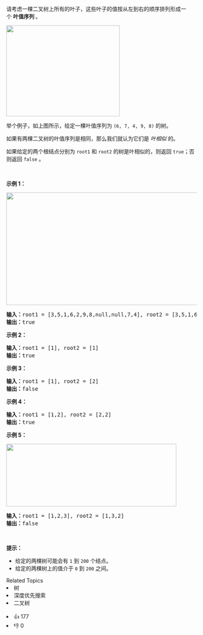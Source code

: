 <p>请考虑一棵二叉树上所有的叶子，这些叶子的值按从左到右的顺序排列形成一个 <strong>叶值序列 </strong>。</p>

<p><img alt="" src="https://s3-lc-upload.s3.amazonaws.com/uploads/2018/07/16/tree.png" style="height: 240px; width: 300px;" /></p>

<p>举个例子，如上图所示，给定一棵叶值序列为 <code>(6, 7, 4, 9, 8)</code> 的树。</p>

<p>如果有两棵二叉树的叶值序列是相同，那么我们就认为它们是 <em>叶相似 </em>的。</p>

<p>如果给定的两个根结点分别为 <code>root1</code> 和 <code>root2</code> 的树是叶相似的，则返回 <code>true</code>；否则返回 <code>false</code> 。</p>

<p> </p>

<p><strong>示例 1：</strong></p>

<p><img alt="" src="https://assets.leetcode.com/uploads/2020/09/03/leaf-similar-1.jpg" style="height: 297px; width: 750px;" /></p>

<pre>
<strong>输入：</strong>root1 = [3,5,1,6,2,9,8,null,null,7,4], root2 = [3,5,1,6,7,4,2,null,null,null,null,null,null,9,8]
<strong>输出：</strong>true
</pre>

<p><strong>示例 2：</strong></p>

<pre>
<strong>输入：</strong>root1 = [1], root2 = [1]
<strong>输出：</strong>true
</pre>

<p><strong>示例 3：</strong></p>

<pre>
<strong>输入：</strong>root1 = [1], root2 = [2]
<strong>输出：</strong>false
</pre>

<p><strong>示例 4：</strong></p>

<pre>
<strong>输入：</strong>root1 = [1,2], root2 = [2,2]
<strong>输出：</strong>true
</pre>

<p><strong>示例 5：</strong></p>

<p><img alt="" src="https://assets.leetcode.com/uploads/2020/09/03/leaf-similar-2.jpg" style="height: 165px; width: 450px;" /></p>

<pre>
<strong>输入：</strong>root1 = [1,2,3], root2 = [1,3,2]
<strong>输出：</strong>false
</pre>

<p> </p>

<p><strong>提示：</strong></p>

<ul>
	<li>给定的两棵树可能会有 <code>1</code> 到 <code>200</code> 个结点。</li>
	<li>给定的两棵树上的值介于 <code>0</code> 到 <code>200</code> 之间。</li>
</ul>
<div><div>Related Topics</div><div><li>树</li><li>深度优先搜索</li><li>二叉树</li></div></div><br><div><li>👍 177</li><li>👎 0</li></div>